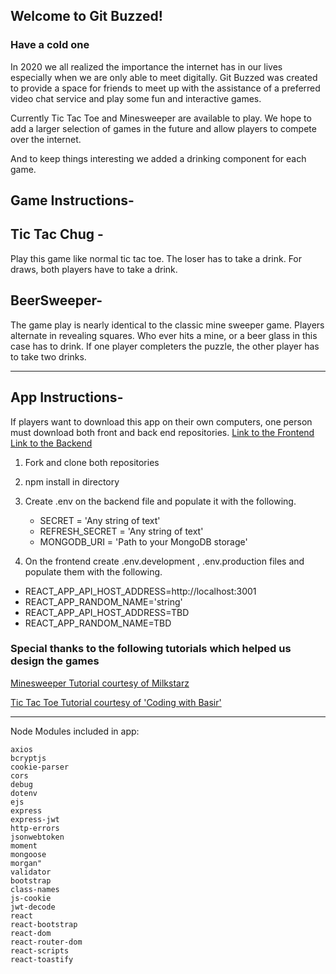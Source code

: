 ## Welcome to Git Buzzed!
### Have a cold one

 In 2020 we all realized the importance the internet has in our lives especially when we are only able to meet digitally.  Git Buzzed was created to provide a space for friends to meet up with the assistance of a preferred video chat service and play some fun and interactive games.

 Currently Tic Tac Toe and Minesweeper are available to play.  We hope to add a larger selection of games in the future and allow players to compete over the internet.

 And to keep things interesting we added a drinking component for each game.


 ## Game Instructions- 

## Tic Tac Chug -
Play this game like normal tic tac toe. The loser has to take a drink.  For draws, both players have to take a drink.


## BeerSweeper- 
The game play is nearly identical to the classic mine sweeper game. Players alternate in revealing squares.  Who ever hits a mine, or a beer glass in this case has to drink. If one player completers the puzzle, the other player has to take two drinks.

*** 

## App Instructions-
If players want to download this app on their own computers, one person must download both front and back end repositories.
[Link to the Frontend](https://github.com/jcgould48/frontend-gb)
[Link to the Backend](https://github.com/jcgould48/backend-gb)


1. Fork and clone both repositories
2. npm install in directory
3. Create .env on the backend file and populate it with the following.

    * SECRET = 'Any string of text'
    * REFRESH_SECRET = 'Any string of text'
     * MONGODB_URI = 'Path to your MongoDB storage'

4. On the frontend create .env.development , .env.production files and populate them with the following.

* REACT_APP_API_HOST_ADDRESS=http://localhost:3001
* REACT_APP_RANDOM_NAME='string'
* REACT_APP_API_HOST_ADDRESS=TBD
* REACT_APP_RANDOM_NAME=TBD
     




### Special thanks to the following tutorials which helped us design the games

[Minesweeper Tutorial courtesy of Milkstarz](https://www.youtube.com/watch?v=tfz1TssUfzM)

[Tic Tac Toe Tutorial courtesy of 'Coding with Basir'](https://www.youtube.com/watch?v=it54tShOsuI)


***
Node Modules included in app:
        
    axios
    bcryptjs
    cookie-parser
    cors
    debug
    dotenv
    ejs
    express
    express-jwt
    http-errors
    jsonwebtoken
    moment
    mongoose
    morgan"
    validator
    bootstrap
    class-names
    js-cookie
    jwt-decode
    react
    react-bootstrap
    react-dom
    react-router-dom
    react-scripts
    react-toastify
  

